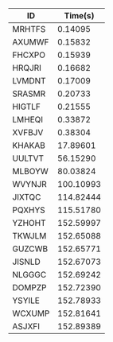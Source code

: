 |ID|Time(s)|
|-|-|
|MRHTFS|0.14095|
|AXUMWF|0.15832|
|FHCXPO|0.15939|
|HRQJRI|0.16682|
|LVMDNT|0.17009|
|SRASMR|0.20733|
|HIGTLF|0.21555|
|LMHEQI|0.33872|
|XVFBJV|0.38304|
|KHAKAB|17.89601|
|UULTVT|56.15290|
|MLBOYW|80.03824|
|WVYNJR|100.10993|
|JIXTQC|114.82444|
|PQXHYS|115.51780|
|YZHOHT|152.59997|
|TKWJLM|152.65088|
|GUZCWB|152.65771|
|JISNLD|152.67073|
|NLGGGC|152.69242|
|DOMPZP|152.72390|
|YSYILE|152.78933|
|WCXUMP|152.81641|
|ASJXFI|152.89389|
